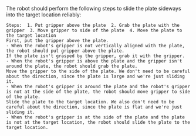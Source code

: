The robot should perform the following steps to slide the plate sideways into the target location reliably:

    Steps:  1. Put gripper above the plate  2. Grab the plate with the gripper  3. Move gripper to side of the plate  4. Move the plate to the target location
    First, put the gripper above the plate.
    - When the robot's gripper is not vertically aligned with the plate, the robot should put gripper above the plate.
    If the plate isn't grasped by the gripper, grab it with the gripper.
    - When the robot's gripper is above the plate and the gripper isn't around the plate, the robot should grab the plate.
    Move the gripper to the side of the plate. We don't need to be careful about the direction, since the plate is large and we're just sliding it.
    - When the robot's gripper is around the plate and the robot's gripper is not at the side of the plate, the robot should move gripper to side of the plate.
    Slide the plate to the target location. We also don't need to be careful about the direction, since the plate is flat and we're just sliding it.
    - When the robot's gripper is at the side of the plate and the plate is not at the target location, the robot should slide the plate to the target location.